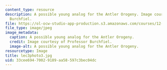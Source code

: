 ```yaml
---
content_type: resource
description: A possible young analog for the Antler Orogeny. Image courtesy of Professor
  Burchfiel.
file: https://ol-ocw-studio-app-production.s3.amazonaws.com/courses/12-114-field-geology-i-fall-2005/33cee69470029189aa58597c3bec04dc_lec3photo3.jpg
file_type: image/jpeg
image_metadata:
  caption: A possible young analog for the Antler Orogeny.
  credit: Image courtesy of Professor Burchfiel.
  image-alt: A possible young analog for the Antler Orogeny.
resourcetype: Image
title: lec3photo3.jpg
uid: 33cee694-7002-9189-aa58-597c3bec04dc
---
```

